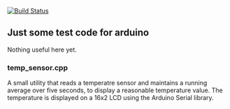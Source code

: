 [![Build Status](https://travis-ci.org/admkenshin/Arduino.svg?branch=master)](https://travis-ci.org/admkenshin/Arduino)
## Just some test code for arduino
Nothing useful here yet.

### temp_sensor.cpp
A small utility that reads a temperatre sensor and maintains a running average
over five seconds, to display a reasonable temperature value. The temperature is
displayed on a 16x2 LCD using the Arduino Serial library.
